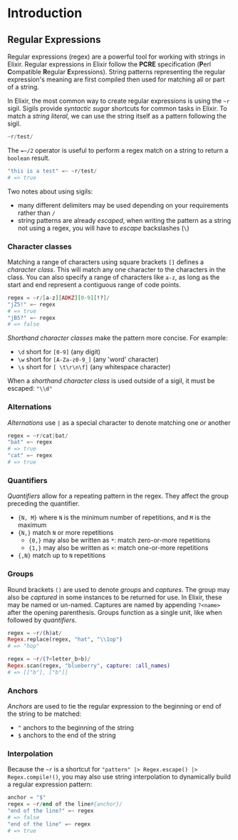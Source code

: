 # Introduction

## Regular Expressions

Regular expressions (regex) are a powerful tool for working with strings in Elixir. Regular expressions in Elixir follow the **PCRE** specification (**P**erl **C**ompatible **R**egular **E**xpressions). String patterns representing the regular expression's meaning are first compiled then used for matching all or part of a string.

In Elixir, the most common way to create regular expressions is using the `~r` sigil. Sigils provide *syntactic sugar* shortcuts for common tasks in Elixir. To match a *string literal*, we can use the string itself as a pattern following the sigil.

``` elixir
~r/test/
```

The `=~/2` operator is useful to perform a regex match on a string to return a `boolean` result.

``` elixir
"this is a test" =~ ~r/test/
# => true
```

Two notes about using sigils:

  - many different delimiters may be used depending on your requirements rather than `/`
  - string patterns are already *escaped*, when writing the pattern as a string not using a regex, you will have to *escape* backslashes (`\`)

### Character classes

Matching a range of characters using square brackets `[]` defines a *character class*. This will match any one character to the characters in the class. You can also specify a range of characters like `a-z`, as long as the start and end represent a contiguous range of code points.

``` elixir
regex = ~r/[a-z][ADKZ][0-9][!?]/
"jZ5!" =~ regex
# => true
"jB5?" =~ regex
# => false
```

*Shorthand character classes* make the pattern more concise. For example:

  - `\d` short for `[0-9]` (any digit)
  - `\w` short for `[A-Za-z0-9_]` (any 'word' character)
  - `\s` short for `[ \t\r\n\f]` (any whitespace character)

When a *shorthand character class* is used outside of a sigil, it must be escaped: `"\\d"`

### Alternations

*Alternations* use `|` as a special character to denote matching one *or* another

``` elixir
regex = ~r/cat|bat/
"bat" =~ regex
# => true
"cat" =~ regex
# => true
```

### Quantifiers

*Quantifiers* allow for a repeating pattern in the regex. They affect the group preceding the quantifier.

  - `{N, M}` where `N` is the minimum number of repetitions, and `M` is the maximum
  - `{N,}` match `N` or more repetitions
      - `{0,}` may also be written as `*`: match zero-or-more repetitions
      - `{1,}` may also be written as `+`: match one-or-more repetitions
  - `{,N}` match up to `N` repetitions

### Groups

Round brackets `()` are used to denote *groups* and *captures*. The group may also be *captured* in some instances to be returned for use. In Elixir, these may be named or un-named. Captures are named by appending `?<name>` after the opening parenthesis. Groups function as a single unit, like when followed by *quantifiers*.

``` elixir
regex = ~r/(h)at/
Regex.replace(regex, "hat", "\\1op")
# => "hop"

regex = ~r/(?<letter_b>b)/
Regex.scan(regex, "blueberry", capture: :all_names)
# => [["b"], ["b"]]
```

### Anchors

*Anchors* are used to tie the regular expression to the beginning or end of the string to be matched:

  - `^` anchors to the beginning of the string
  - `$` anchors to the end of the string

### Interpolation

Because the `~r` is a shortcut for `"pattern" |> Regex.escape() |> Regex.compile!()`, you may also use string interpolation to dynamically build a regular expression pattern:

``` elixir
anchor = "$"
regex = ~r/end of the line#{anchor}/
"end of the line?" =~ regex
# => false
"end of the line" =~ regex
# => true
```
